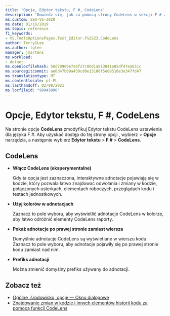 ```yaml
---
title: 'Opcje, Edytor tekstu, F #, CodeLens'
description: 'Dowiedz się, jak za pomocą strony CodeLens w sekcji F # zmodyfikować ustawienia edytora tekstu CodeLens dla języka F #.'
ms.custom: SEO-VS-2020
ms.date: 01/16/2019
ms.topic: reference
f1_keywords:
- VS.ToolsOptionsPages.Text_Editor.F%2523.CodeLens
author: TerryGLee
ms.author: tglee
manager: jmartens
ms.workload:
- dotnet
ms.openlocfilehash: 50d78909e7abf27c8bd1a813041a85df47ea831c
ms.sourcegitcommit: ae6d47b09a439cd0e13180f5e89510e3e347fd47
ms.translationtype: MT
ms.contentlocale: pl-PL
ms.lasthandoff: 02/08/2021
ms.locfileid: "99943890"
---
```

# <a name="options-text-editor-f-codelens"></a>Opcje, Edytor tekstu, F #, CodeLens

Na stronie opcje **CodeLens** zmodyfikuj Edytor tekstu CodeLens ustawienia dla języka F #. Aby uzyskać dostęp do tej strony opcji , wybierz  >  **Opcje** narzędzia, a następnie wybierz **Edytor tekstu**  >  **F #**  >  **CodeLens**.

## <a name="codelens"></a>CodeLens

- **Włącz CodeLens (eksperymentalne)**

   Gdy ta opcja jest zaznaczona, interaktywne adnotacje pojawiają się w kodzie, który pozwala łatwo znajdować odwołania i zmiany w kodzie, połączonych usterkach, elementach roboczych, przeglądach kodu i testach jednostkowych.

- **Użyj kolorów w adnotacjach**

   Zaznacz to pole wyboru, aby wyświetlić adnotacje CodeLens w kolorze, aby łatwo odróżnić elementy CodeLens raporty.

- **Pokaż adnotacje po prawej stronie zamiast wiersza**

   Domyślnie adnotacje CodeLens są wyświetlane w wierszu kodu. Zaznacz to pole wyboru, aby adnotacje pojawiły się po prawej stronie kodu zamiast nad nim.

- **Prefiks adnotacji**

   Można zmienić domyślny prefiks używany do adnotacji.

## <a name="see-also"></a>Zobacz też

- [Ogólne, środowisko, opcje — Okno dialogowe](../../ide/reference/general-environment-options-dialog-box.md)
- [Znajdowanie zmian w kodzie i innych elementów historii kodu za pomocą funkcji CodeLens](../../ide/find-code-changes-and-other-history-with-codelens.md)
